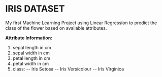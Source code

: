 # IRIS DATASET
My first Machine Learning Project using Linear Regression to predict the class of the flower based on available attributes.</br>

<b>Attribute Information:</b>
1. sepal length in cm 
2. sepal width in cm 
3. petal length in cm 
4. petal width in cm 
5. class: 
-- Iris Setosa 
-- Iris Versicolour 
-- Iris Virginica
